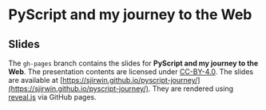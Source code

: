 # PyScript and my journey to the Web

## Slides

The `gh-pages` branch contains the slides for **PyScript and my journey to the Web**. The presentation contents are licensed under [CC-BY-4.0](https://choosealicense.com/licenses/cc-by-4.0/). The slides are available at [https://sjirwin.github.io/pyscript-journey/](https://sjirwin.github.io/pyscript-journey/). They are rendered using [reveal.js](https://revealjs.com) via GitHub pages.
